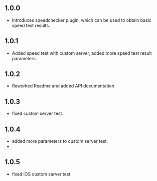 ## 1.0.0

* Introduces speedchecker plugin, which can be used to obtain basic speed test results.

## 1.0.1

* Added speed test with custom server, added more speed test result parameters.

## 1.0.2

* Reworked Readme and added API documentation.

## 1.0.3

* fixed custom server test.

## 1.0.4

* added more parameters to custom server test.
* 
## 1.0.5

* fixed iOS custom server test.

